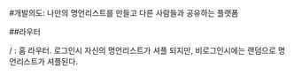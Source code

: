 #개발의도: 나만의 명언리스트를 만들고 다른 사람들과 공유하는 플랫폼

##라우터

/ : 홈 라우터. 로그인시 자신의 명언리스트가 셔플 되지만, 비로그인시에는 랜덤으로 명언리스트가 셔플된다.
